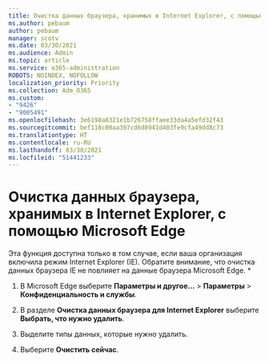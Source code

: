 ```yaml
---
title: Очистка данных браузера, хранимых в Internet Explorer, с помощью Microsoft Edge
ms.author: pebaum
author: pebaum
manager: scotv
ms.date: 03/30/2021
ms.audience: Admin
ms.topic: article
ms.service: o365-administration
ROBOTS: NOINDEX, NOFOLLOW
localization_priority: Priority
ms.collection: Adm_O365
ms.custom:
- "9426"
- "9005491"
ms.openlocfilehash: 3e6198a8321e1b726758ffaee33da4a5efd32f43
ms.sourcegitcommit: bef118c00aa397cd6d8941d403fe9cfa49dd8c73
ms.translationtype: HT
ms.contentlocale: ru-RU
ms.lasthandoff: 03/30/2021
ms.locfileid: "51441233"
---
```

# <a name="use-microsoft-edge-to-clear-the-browsing-data-stored-by-internet-explorer"></a>Очистка данных браузера, хранимых в Internet Explorer, с помощью Microsoft Edge

Эта функция доступна только в том случае, если ваша организация включила режим Internet Explorer (IE). Обратите внимание, что очистка данных браузера IE не повлияет на данные браузера Microsoft Edge.
*
1. В Microsoft Edge выберите **Параметры и другое...** > **Параметры** > **Конфиденциальность и службы**.

1. В разделе **Очистка данных браузера для Internet Explorer** выберите **Выбрать, что нужно удалить**.

1. Выделите типы данных, которые нужно удалить.

1. Выберите **Очистить сейчас**.